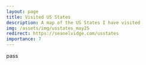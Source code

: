 ```yaml
---
layout: page
title: Visited US States
description: A map of the US States I have visited
img: /assets/img/usstates_may25
redirect: https://seanelvidge.com/usstates
importance: 7
---
```


pass
